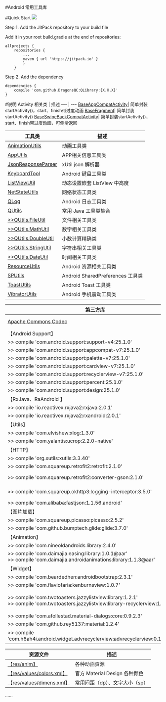 #Android 常用工具库

#Quick Start
[![](https://jitpack.io/v/DragonsQC/QLibrary.svg)](https://jitpack.io/#DragonsQC/QLibrary)

Step 1. Add the JitPack repository to your build file

Add it in your root build.gradle at the end of repositories:

    allprojects {
        repositories {
            ...
            maven { url 'https://jitpack.io' }
            }
        }

Step 2. Add the dependency

    dependencies {
        compile 'com.github.DragonsQC:QLibrary:{X.X.X}'
    }

#说明
 Activity 相关类 | 描述
 --- | ---
 [BaseAppCompatActivity](https://github.com/DragonsQC/QLibrary/blob/master/library/src/main/java/com/dqc/qlibrary/activity/BaseAppCompatActivity.java)| 简单封装startActivity()，start、finish带过度动画
 [BaseFragment](https://github.com/DragonsQC/QLibrary/blob/master/library/src/main/java/com/dqc/qlibrary/activity/BaseFragment.java)| 简单封装startActivity()
 [BaseSwipeBackCompatActivity](https://github.com/DragonsQC/QLibrary/blob/master/library/src/main/java/com/dqc/qlibrary/activity/BaseSwipeBackCompatActivity.java)| 简单封装startActivity()，start、finish带过度动画，可侧滑返回

 工具类 | 描述
 --- | ---
 [AnimationUtils](https://github.com/DragonsQC/QLibrary/blob/master/library/src/main/java/com/dqc/qlibrary/utils/AnimationUtils.java)| 动画工具类
 [AppUtils](https://github.com/DragonsQC/QLibrary/blob/master/library/src/main/java/com/dqc/qlibrary/utils/AppUtils.java)| APP相关信息工具类
 [JsonResponseParser](https://github.com/DragonsQC/QLibrary/blob/master/library/src/main/java/com/dqc/qlibrary/utils/JsonResponseParser.java)| xUtil json 解析器
 [KeyboardTool](https://github.com/DragonsQC/QLibrary/blob/master/library/src/main/java/com/dqc/qlibrary/utils/KeyboardTool.java)| Android 键盘工具类
 [ListViewUtil](https://github.com/DragonsQC/QLibrary/blob/master/library/src/main/java/com/dqc/qlibrary/utils/ListViewUtil.java)| 动态设置嵌套 ListView 中高度
 [NetStateUtils](https://github.com/DragonsQC/QLibrary/blob/master/library/src/main/java/com/dqc/qlibrary/utils/NetStateUtils.java)| 网络状态工具类
 [QLog](https://github.com/DragonsQC/QLibrary/blob/master/library/src/main/java/com/dqc/qlibrary/utils/QLog.java)| Android 日志工具类
 [QUtils](https://github.com/DragonsQC/QLibrary/blob/master/library/src/main/java/com/dqc/qlibrary/utils/QUtils.java)| 常用 Java 工具类集合
 [>>QUtils.FileUtil](https://github.com/DragonsQC/QLibrary/blob/master/library/src/main/java/com/dqc/qlibrary/utils/QUtils.java#L35)| 文件相关工具类
 [>>QUtils.MathUtil](https://github.com/DragonsQC/QLibrary/blob/master/library/src/main/java/com/dqc/qlibrary/utils/QUtils.java#L187)| 数字相关工具类
 [>>QUtils.DoubleUtil](https://github.com/DragonsQC/QLibrary/blob/master/library/src/main/java/com/dqc/qlibrary/utils/QUtils.java#L230)| 小数计算精确类
 [>>QUtils.StringUtil](https://github.com/DragonsQC/QLibrary/blob/master/library/src/main/java/com/dqc/qlibrary/utils/QUtils.java#L328)| 字符串相关工具类
 [>>QUtils.DateUtil](https://github.com/DragonsQC/QLibrary/blob/master/library/src/main/java/com/dqc/qlibrary/utils/QUtils.java#L410)| 时间相关工具类
 [ResourceUtils](https://github.com/DragonsQC/QLibrary/blob/master/library/src/main/java/com/dqc/qlibrary/utils/ResourceUtils.java)| Android 资源相关工具类
 [SPUtils](https://github.com/DragonsQC/QLibrary/blob/master/library/src/main/java/com/dqc/qlibrary/utils/SPUtils.java)| Android SharedPreferences 工具类
 [ToastUtils](https://github.com/DragonsQC/QLibrary/blob/master/library/src/main/java/com/dqc/qlibrary/utils/ToastUtils.java)| Android Toast 工具类
 [VibratorUtils](https://github.com/DragonsQC/QLibrary/blob/master/library/src/main/java/com/dqc/qlibrary/utils/VibratorUtils.java)| Android 手机震动工具类

 第三方库 | 描述
 --- | ---
 [Apache Commons Codec](https://github.com/DragonsQC/QLibrary/tree/master/library/src/main/java/com/dqc/qlibrary/library/codec)| Apache Commons Codec v1.10
 【Android Support】|
 >> compile 'com.android.support:support-v4:25.1.0' | support-v4
 >> compile 'com.android.support:appcompat-v7:25.1.0' | appcompat-v7
 >> compile 'com.android.support:palette-v7:25.1.0' | palette-v7
 >> compile 'com.android.support:cardview-v7:25.1.0' | cardview-v7
 >> compile 'com.android.support:recyclerview-v7:25.1.0' | recyclerview-v7
 >> compile 'com.android.support:percent:25.1.0' | percent
 >> compile 'com.android.support:design:25.1.0' | design
 【RxJava、RaAndroid 】|
 >> compile 'io.reactivex.rxjava2:rxjava:2.0.1' | RxJava
 >> compile 'io.reactivex.rxjava2:rxandroid:2.0.1' | RxAndroid
 【Utils】 |
 >> compile 'com.elvishew:xlog:1.3.0' | xlog
 >> compile 'com.yalantis:ucrop:2.2.0-native' | uCrop
 【HTTP】 |
 >> compile 'org.xutils:xutils:3.3.40' | xUtils3
 >> compile 'com.squareup.retrofit2:retrofit:2.1.0' | Retrofit2
 >> compile 'com.squareup.retrofit2:converter-gson:2.1.0' | Retrofit2 converter-gson
 >> compile 'com.squareup.okhttp3:logging-interceptor:3.5.0' | okhttp3 logging-interceptor
 >> compile 'com.alibaba:fastjson:1.1.56.android' | Fastjson
 【图片加载】 |
 >> compile 'com.squareup.picasso:picasso:2.5.2' | Picasso
 >> compile 'com.github.bumptech.glide:glide:3.7.0' | Glide
 【Animation】 |
 >> compile 'com.nineoldandroids:library:2.4.0' | NineoldAndroids
 >> compile 'com.daimajia.easing:library:1.0.1@aar'<br/>>> compile 'com.daimajia.androidanimations:library:1.1.3@aar' | AndroidViewAnimations
 【Widget】 |
 >> compile 'com.beardedhen:androidbootstrap:2.3.1' | Bootstrap
 >> compile 'com.flaviofaria:kenburnsview:1.0.7' | KenBurnsView
 >> compile 'com.twotoasters.jazzylistview:library:1.2.1'<br/>>> compile 'com.twotoasters.jazzylistview:library-recyclerview:1.2.1' | 带载入特效的ListView、GridView、RecyclerView
 >> compile 'com.afollestad.material-dialogs:core:0.9.2.3' | Material Dialogs
 >> compile 'com.github.rey5137:material:1.2.4' | Material Design Library
 >> compile 'com.h6ah4i.android.widget.advrecyclerview:advrecyclerview:0.10.3@aar' | 拖拽排序 Advanced RecyclerView

 资源文件 | 描述
 --- | ---
  [【res/anim】](https://github.com/DragonsQC/QLibrary/tree/master/library/src/main/res/anim) | 各种动画资源
  [【res/values/colors.xml】](https://github.com/DragonsQC/QLibrary/blob/master/library/src/main/res/values/colors.xml) | 官方 Material Design 各种颜色
  [【res/values/dimens.xml】](https://github.com/DragonsQC/QLibrary/blob/master/library/src/main/res/values/dimens.xml) | 常用间距（dp）、文字大小（sp）

......
